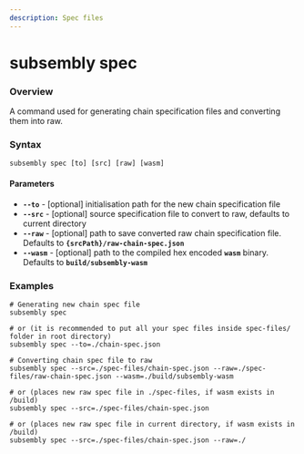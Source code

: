 ```yaml
---
description: Spec files
---
```


# subsembly spec

### Overview

A command used for generating chain specification files and converting them into raw.

### Syntax

```text
subsembly spec [to] [src] [raw] [wasm]
```

#### Parameters

* **`--to`** - \[optional\] initialisation path for the new chain specification file
* **`--src`** - \[optional\] source specification file to convert to raw, defaults to current directory
* **`--raw`** - \[optional\] path to save converted raw chain specification file. Defaults to **`{srcPath}/raw-chain-spec.json`**
* **`--wasm`** - \[optional\] path to the compiled hex encoded **`wasm`** binary. Defaults to **`build/subsembly-wasm`**

### Examples

```text
# Generating new chain spec file
subsembly spec

# or (it is recommended to put all your spec files inside spec-files/ folder in root directory)
subsembly spec --to=./chain-spec.json

# Converting chain spec file to raw
subsembly spec --src=./spec-files/chain-spec.json --raw=./spec-files/raw-chain-spec.json --wasm=./build/subsembly-wasm

# or (places new raw spec file in ./spec-files, if wasm exists in /build)
subsembly spec --src=./spec-files/chain-spec.json

# or (places new raw spec file in current directory, if wasm exists in /build)
subsembly spec --src=./spec-files/chain-spec.json --raw=./
```

